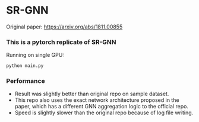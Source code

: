 # SR-GNN


Original paper: https://arxiv.org/abs/1811.00855

### This is a pytorch replicate of SR-GNN

Running on single GPU:
```bash
python main.py
```
### Performance
- Result was slightly better than original repo on sample dataset. 
- This repo also uses the exact network architecture proposed in the paper, which has a different GNN aggregation logic to the official repo.
- Speed is slightly slower than the original repo because of log file writing.